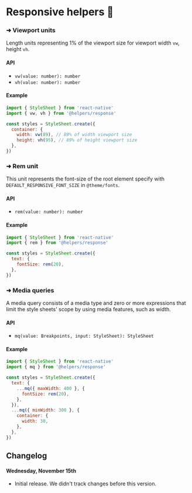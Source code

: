 # Responsive helpers 📱

### ➜ Viewport units
Length units representing 1% of the viewport size for viewport width  ```vw```, height ```vh```.

#### API
* ```vw(value: number): number```
* ```vh(value: number): number```

#### Example
```jsx
import { StyleSheet } from 'react-native'
import { vw, vh } from '@helpers/response'

const styles = StyleSheet.create({
  container: {
    width: vw(89), // 89% of width viewport size
    height: vh(95), // 89% of height viewport size
  },
})
```


### ➜ Rem unit
This unit represents the font-size of the root element specify with ```DEFAULT_RESPONSIVE_FONT_SIZE``` in ```@theme/fonts```.

#### API
* ```rem(value: number): number```

#### Example
```jsx
import { StyleSheet } from 'react-native'
import { rem } from '@helpers/response'

const styles = StyleSheet.create({
  text: {
    fontSize: rem(20),
  },
})
```

### ➜ Media queries
A media query consists of a media type and zero or more expressions that limit the style sheets' scope by using media features, such as width.

#### API
* ```mq(value: Breakpoints, input: StyleSheet): StyleSheet```

#### Example
```jsx
import { StyleSheet } from 'react-native'
import { mq } from '@helpers/response'

const styles = StyleSheet.create({
  text: {
    ...mq({ maxWidth: 400 }, {
      fontSize: rem(20),
    },
  }),
  ...mq({ minWidth: 300 }, {
    container: {
      width: 30,
    },
  },
})
```

## Changelog
#### Wednesday, November 15th
- Initial release. We didn't track changes before this version.
